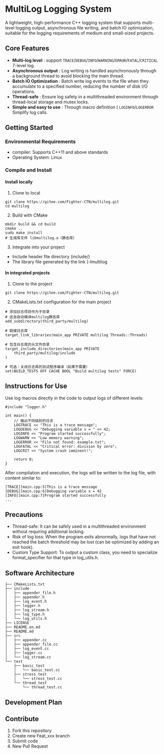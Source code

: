 # MultiLog Logging System

A lightweight, high-performance C++ logging system that supports multi-level logging output, asynchronous file writing, and batch IO optimization, suitable for the logging requirements of medium and small-sized projects.

## Core Features

* **Multi-log level** : support `TRACE`/`DEBUG`/`INFO`/`WARNING`/`ERROR`/`FATAL`/`CRITICAL` 7-level log.
* **Asynchronous output** : Log writing is handled asynchronously through a background thread to avoid blocking the main thread.
* **Batch IO Optimization** : Batch write log events to the file when they accumulate to a specified number, reducing the number of disk I/O operations.
* **Thread-safe** : Ensure log safety in a multithreaded environment through thread-local storage and mutex locks.
* **Simple and easy to use** : Through macro definition ( `LOGINFO`/`LOGERROR` Simplify log calls.

## Getting Started

### Environmental Requirements

* compiler: Supports C++11 and above standards
* Operating System: Linux

### Compile and Install

#### Install locally

1. Clone to local

```
git clone https://gitee.com/Fighter-CTN/multilog.git
cd multilog
```

2. Build with CMake

```
mkdir build && cd build
cmake ..
sudo make install
# 生成库文件 libmultilog.a（静态库）
```

3. Integrate into your project

* Include header file directory (include/)
* The library file generated by the link (-lmultilog

#### In integrated projects

1. Clone to the project

```
git clone https://gitee.com/Fighter-CTN/multilog.git
```

2. CMakeLists.txt configuration for the main project

```
# 添加日志项目作为子目录
# 这会自动编译multilog静态库
add_subdirectory(third_party/multilog)

# 链接日志库
target_link_libraries(main_app PRIVATE multilog Threads::Threads)

# 包含日志库的头文件目录
target_include_directories(main_app PRIVATE 
    third_party/multilog/include
)

# 可选：关闭日志库的测试程序编译（如果不需要）
set(BUILD_TESTS OFF CACHE BOOL "Build multilog tests" FORCE)
```

## Instructions for Use

Use log macros directly in the code to output logs of different levels:

```
#include "logger.h"

int main() {
    // 输出不同级别的日志
    LOGTRACE << "This is a trace message";
    LOGDEBUG << "Debugging variable x = " << 42;
    LOGINFO << "Program started successfully";
    LOGWARN << "Low memory warning";
    LOGERROR << "File not found: example.txt";
    LOGFATAL << "Critical error: division by zero";
    LOGCRIT << "System crash imminent!";

    return 0;
}
```

After compilation and execution, the logs will be written to the log file, with content similar to:

```
[TRACE][main.cpp:5]This is a trace message
[DEBUG][main.cpp:6]Debugging variable x = 42
[INFO][main.cpp:7]Program started successfully
...
```

## Precautions

* Thread-safe: It can be safely used in a multithreaded environment without requiring additional locking.
* Risk of log loss: When the program exits abnormally, logs that have not reached the batch threshold may be lost (can be optimized by adding an exit hook).
* Custom Type Support: To output a custom class, you need to specialize format_specifier for that type in log_utils.h.

## Software Architecture

```
├── CMakeLists.txt
├── include
│   ├── appender_file.h
│   ├── appender.h
│   ├── log_event.h
│   ├── logger.h
│   ├── log_stream.h
│   ├── log_type.h
│   └── log_utils.h
├── LICENSE
├── README.en.md
├── README.md
├── src
│   ├── appender.cc
│   ├── appender_file.cc
│   ├── log_event.cc
│   ├── logger.cc
│   └── log_stream.cc
└── test
    ├── basic_test
    │   └── basic_test.cc
    ├── stress_test
    │   └── stress_test.cc
    └── thread_test
        └── thread_test.cc
```

## Development Plan

## Contribute

1. Fork this repository
2. Create new Feat_xxx branch
3. Submit code
4. New Pull Request
